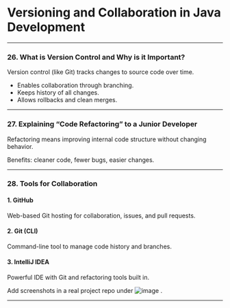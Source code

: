 # Versioning and Collaboration in Java Development

---

### 26. What is Version Control and Why is it Important?

Version control (like Git) tracks changes to source code over time.

- Enables collaboration through branching.
- Keeps history of all changes.
- Allows rollbacks and clean merges.

---

### 27. Explaining “Code Refactoring” to a Junior Developer

Refactoring means improving internal code structure without changing behavior.

Benefits: cleaner code, fewer bugs, easier changes.

---

### 28. Tools for Collaboration

#### 1. GitHub
Web-based Git hosting for collaboration, issues, and pull requests.

#### 2. Git (CLI)
Command-line tool to manage code history and branches.

#### 3. IntelliJ IDEA
Powerful IDE with Git and refactoring tools built in.

Add screenshots in a real project repo under ![image](https://github.com/user-attachments/assets/e224e32e-6755-47db-9347-6a1be37a036d)
.

---
